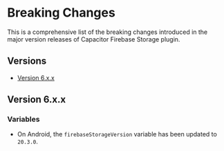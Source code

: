# Breaking Changes

This is a comprehensive list of the breaking changes introduced in the major version releases of Capacitor Firebase Storage plugin.

## Versions

- [Version 6.x.x](#version-6xx)

## Version 6.x.x

### Variables

- On Android, the `firebaseStorageVersion` variable has been updated to `20.3.0`.

